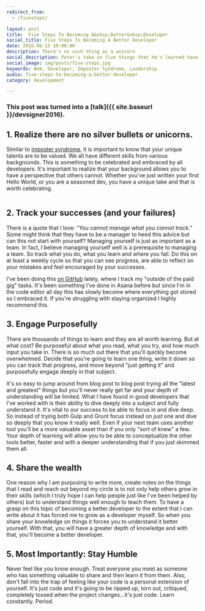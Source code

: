 ```yaml
---
redirect_from:
  - /fivesteps/

layout: post
title:  Five Steps To Becoming A&nbsp;Better&nbsp;Developer
social_title: Five Steps To Becoming A Better Developer
date: 2016-06-15 10:00:00
description: There's no such thing as a unicorn
social_description: Peter's take on five things that he's learned have helped him become a better developer.
social_image: img/posts/five-steps.jpg
keywords: Web, Developer, Imposter Syndrome, Leadership
audio: five-steps-to-becoming-a-better-developer
category: development

---
```

### This post was turned into a [talk]({{ site.baseurl }}/devsigner2016).

## 1. Realize there are no silver bullets or unicorns.

  Similar to [imposter syndrome](https://en.wikipedia.org/wiki/Impostor_syndrome), it is important to know that your unique talents are to be valued. We all have different skills from various backgrounds. This is something to be celebrated and embraced by all developers. It's important to realize that your background allows you to have a perspective that others cannot. Whether you've just written your first Hello World, or you are a seasoned dev, you have a unique take and that is worth celebrating.

<p style="text-align: center;">
  <img src="{{ site.baseurl }}/img/posts/five-steps.jpg" alt="">
</p>

## 2. Track your successes (and your failures)

  There is a quote that I love: *"You cannot manage what you cannot track."* Some might think that they have to be a manager to heed this advice but can this not start with yourself? Managing yourself is just as important as a team. In fact, I believe managing yourself well is a prerequisite to managing a team. So track what you do, what you learn and where you fail. Do this on at least a weekly cycle so that you can see progress, are able to reflect on your mistakes and feel encouraged by your successes.

  I've been doing this [on GitHub](https://github.com/peterramsing/planning-goals) lately, where I track my "outside of the paid gig" tasks. It's been something I've done in Asana before but since I'm in the code editor all day this has slowly become where everything got stored so I embraced it. If you're struggling with staying organized I highly recommend this.

## 3. Engage Purposefully

  There are thousands of things to learn and they are all worth learning. But at what cost? Be purposeful about what you read, what you try, and how much input you take in. There is so much out there that you'll quickly become overwhelmed. Decide that you're going to learn one thing, write it down so you can track that progress, and move beyond "just getting it" and purposefully engage deeply in that subject.

  It's so easy to jump around from blog post to blog post trying all the "latest and greatest" things but you'll never really get far and your depth of understanding will be limited. What I have found in good developers that I've worked with is their ability to dive deeply into a subject and fully understand it. It's vital to our success to be able to focus in and dive deep. So instead of trying both Gulp and Grunt focus instead on *just* one and dive so deeply that you know it really well. Even if your next team uses another tool you'll be a more valuable asset than if you only "sort of knew" a few. Your depth of learning will allow you to be able to conceptualize the other tools better, faster and with a deeper understanding that if you just skimmed them all.

## 4. Share the wealth

  One reason why I am purposing to write more, create notes on the things that I read and reach out beyond my circle is to not only help others grow in their skills (which I truly hope I can help people just like I've been helped by others) but to understand things well enough to teach them. To have a grasp on this topic of becoming a better developer to the extent that I can write about it has forced me to grow as a developer myself. So when you share your knowledge on things it forces you to understand it better yourself. With that, you will have a greater depth of knowledge and with that, you'll become a better developer.

## 5. Most Importantly: Stay&nbsp;Humble

  Never feel like you know enough. Treat everyone you meet as someone who has something valuable to share and then learn it from them. Also, don't fall into the trap of feeling like your code is a personal extension of yourself. It's just code and it's going to be ripped up, torn out, critiqued, completely tossed when the project changes...it's just code. Learn constantly. Period.
